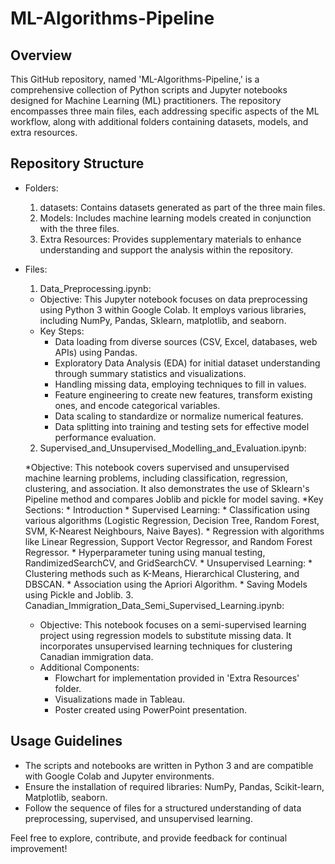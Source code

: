 # ML-Algorithms-Pipeline

## Overview
This GitHub repository, named 'ML-Algorithms-Pipeline,' is a comprehensive collection of Python scripts and Jupyter notebooks designed for Machine Learning (ML) practitioners. The repository encompasses three main files, each addressing specific aspects of the ML workflow, along with additional folders containing datasets, models, and extra resources.

## Repository Structure
* Folders:

  1. datasets: Contains datasets generated as part of the three main files.
  2. Models: Includes machine learning models created in conjunction with the three files.
  3. Extra Resources: Provides supplementary materials to enhance understanding and support the analysis within the repository.

* Files:

  1. Data_Preprocessing.ipynb:
  
    * Objective: This Jupyter notebook focuses on data preprocessing using Python 3 within Google Colab. It employs various libraries, including NumPy, Pandas, Sklearn, matplotlib, and seaborn.
    * Key Steps:
      * Data loading from diverse sources (CSV, Excel, databases, web APIs) using Pandas.
      * Exploratory Data Analysis (EDA) for initial dataset understanding through summary statistics and visualizations.
      * Handling missing data, employing techniques to fill in values.
      * Feature engineering to create new features, transform existing ones, and encode categorical variables.
      * Data scaling to standardize or normalize numerical features.
      * Data splitting into training and testing sets for effective model performance evaluation.
  2. Supervised_and_Unsupervised_Modelling_and_Evaluation.ipynb:
  
    *Objective: This notebook covers supervised and unsupervised machine learning problems, including classification, regression, clustering, and association. It also demonstrates the use of Sklearn's Pipeline method and compares Joblib and pickle for model saving.
    *Key Sections:
      * Introduction
      * Supervised Learning:
        * Classification using various algorithms (Logistic Regression, Decision Tree, Random Forest, SVM, K-Nearest Neighbours, Naive Bayes).
        * Regression with algorithms like Linear Regression, Support Vector Regressor, and Random Forest Regressor.
        * Hyperparameter tuning using manual testing, RandimizedSearchCV, and GridSearchCV.
      * Unsupervised Learning:
        * Clustering methods such as K-Means, Hierarchical Clustering, and DBSCAN.
        * Association using the Apriori Algorithm.
      * Saving Models using Pickle and Joblib.
  3. Canadian_Immigration_Data_Semi_Supervised_Learning.ipynb:
  
    * Objective: This notebook focuses on a semi-supervised learning project using regression models to substitute missing data. It incorporates unsupervised learning techniques for clustering Canadian immigration data.
    * Additional Components:
      * Flowchart for implementation provided in 'Extra Resources' folder.
      * Visualizations made in Tableau.
      * Poster created using PowerPoint presentation.
## Usage Guidelines
  * The scripts and notebooks are written in Python 3 and are compatible with Google Colab and Jupyter environments.
  * Ensure the installation of required libraries: NumPy, Pandas, Scikit-learn, Matplotlib, seaborn.
  * Follow the sequence of files for a structured understanding of data preprocessing, supervised, and unsupervised learning.


Feel free to explore, contribute, and provide feedback for continual improvement!
